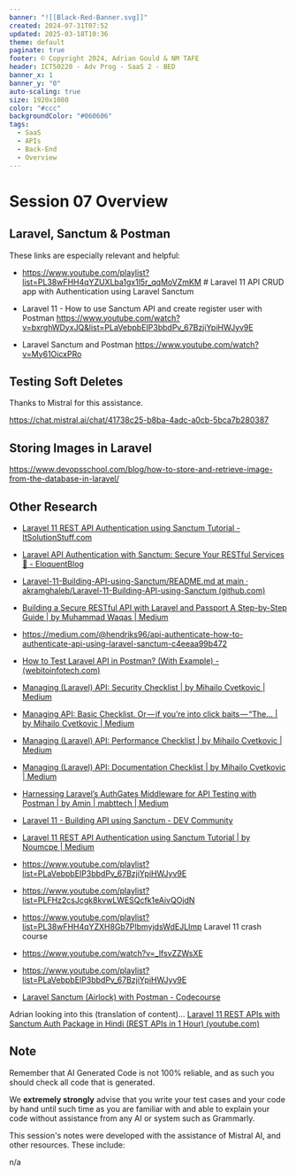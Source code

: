 ```yaml
---
banner: "![[Black-Red-Banner.svg]]"
created: 2024-07-31T07:52
updated: 2025-03-18T10:36
theme: default
paginate: true
footer: © Copyright 2024, Adrian Gould & NM TAFE
header: ICT50220 - Adv Prog - SaaS 2 - BED
banner_x: 1
banner_y: "0"
auto-scaling: true
size: 1920x1080
color: "#ccc"
backgroundColor: "#060606"
tags:
  - SaaS
  - APIs
  - Back-End
  - Overview
---
```


# Session 07 Overview


## Laravel, Sanctum & Postman

These links are especially relevant and helpful:

- https://www.youtube.com/playlist?list=PL38wFHH4qYZUXLba1gx1l5r_qqMoVZmKM # Laravel 11 API CRUD app with Authentication using Laravel Sanctum

 - Laravel 11 - How to use Sanctum API and create register user with Postman https://www.youtube.com/watch?v=bxrghWDyxJQ&list=PLaVebpbEIP3bbdPv_67BzjiYpiHWJyv9E

- Laravel Sanctum and Postman https://www.youtube.com/watch?v=My61OicxPRo


## Testing Soft Deletes

Thanks to Mistral for this assistance.

https://chat.mistral.ai/chat/41738c25-b8ba-4adc-a0cb-5bca7b280387

## Storing Images in Laravel
https://www.devopsschool.com/blog/how-to-store-and-retrieve-image-from-the-database-in-laravel/




## Other Research

- [Laravel 11 REST API Authentication using Sanctum Tutorial - ItSolutionStuff.com](https://www.itsolutionstuff.com/post/laravel-11-rest-api-authentication-using-sanctum-tutorialexample.html)
- [Laravel API Authentication with Sanctum: Secure Your RESTful Services 🔐 - EloquentBlog](https://www.eloquentblog.com/post/laravel-api-authentication-with-sanctum-secure-your-restful-services)
- [Laravel-11-Building-API-using-Sanctum/README.md at main · akramghaleb/Laravel-11-Building-API-using-Sanctum (github.com)](https://github.com/akramghaleb/Laravel-11-Building-API-using-Sanctum/blob/main/README.md)
- [Building a Secure RESTful API with Laravel and Passport A Step-by-Step Guide | by Muhammad Waqas | Medium](https://medium.com/@mwaqasiu/building-a-secure-restful-api-with-laravel-and-passport-a-step-by-step-guide-e984238e80ba)
- https://medium.com/@hendriks96/api-authenticate-how-to-authenticate-api-using-laravel-sanctum-c4eeaa99b472
- [How to Test Laravel API in Postman? (With Example) - (webitoinfotech.com)](https://blog.webitoinfotech.com/laravel-api/test-api-in-postman)
- [Managing (Laravel) API: Security Checklist | by Mihailo Cvetkovic | Medium](https://medium.com/@mihilista/managing-laravel-api-security-checklist-db9abc099a3b)
- [Managing API: Basic Checklist. Or — if you’re into click baits — “The… | by Mihailo Cvetkovic | Medium](https://medium.com/@mihilista/managing-api-basic-checklist-e76979fdb9f9)
- [Managing (Laravel) API: Performance Checklist | by Mihailo Cvetkovic | Medium](https://medium.com/@mihilista/managing-laravel-api-performance-checklist-8157bb745e45)
- [Managing (Laravel) API: Documentation Checklist | by Mihailo Cvetkovic | Medium](https://medium.com/@mihilista/managing-laravel-api-documentation-checklist-a4b72d0b3541)
- [Harnessing Laravel’s AuthGates Middleware for API Testing with Postman | by Amin | mabttech | Medium](https://medium.com/mabttech/harnessing-laravels-authgates-middleware-for-api-testing-with-postman-d68e05807f8a)
- [Laravel 11 - Building API using Sanctum - DEV Community](https://dev.to/akramghaleb/laravel-11-building-api-using-sanctum-18m#step-9-check-following-api)
- [Laravel 11 REST API Authentication using Sanctum Tutorial | by Noumcpe | Medium](https://medium.com/@noumcpe0007/laravel-11-rest-api-authentication-using-sanctum-tutorial-12231b02354b)


- https://www.youtube.com/playlist?list=PLaVebpbEIP3bbdPv_67BzjiYpiHWJyv9E
- https://www.youtube.com/playlist?list=PLFHz2csJcgk8kvwLWESQcfk1eAivQOjdN

- https://www.youtube.com/playlist?list=PL38wFHH4qYZXH8Gb7PIbmyjdsWdEJLImp Laravel 11 crash course
- https://www.youtube.com/watch?v=_lfsvZZWsXE
- https://www.youtube.com/playlist?list=PLaVebpbEIP3bbdPv_67BzjiYpiHWJyv9E
- [Laravel Sanctum (Airlock) with Postman - Codecourse](https://codecourse.com/articles/laravel-sanctum-airlock-with-postman/)

Adrian looking into this (translation of content)... [Laravel 11 REST APIs with Sanctum Auth Package in Hindi (REST APIs in 1 Hour) (youtube.com)](https://www.youtube.com/watch?v=8f3VeBBfnTM)



## Note

Remember that AI Generated Code is not 100% reliable, and as such you should check all code that is generated.

We **extremely strongly** advise that you write your test cases and your code by hand until such time as you are familiar with and able to explain your code without assistance from any AI or system such as Grammarly.

This session's notes were developed with the assistance of Mistral AI, and other resources. These include:

n/a

